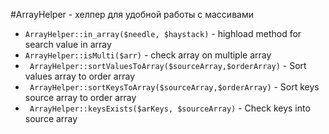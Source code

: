 
#ArrayHelper - хелпер для удобной работы с массивами

* ``ArrayHelper::in_array($needle, $haystack)`` - highload method for search value in array
* ``ArrayHelper::isMulti($arr)`` - check array on multiple array
* `` ArrayHelper::sortValuesToArray($sourceArray,$orderArray)`` - Sort values array to order array
* `` ArrayHelper::sortKeysToArray($sourceArray,$orderArray)`` - Sort keys source array to order array
* `` ArrayHelper::keysExists($arKeys, $sourceArray)`` - Check keys into source array